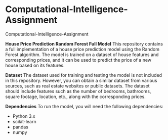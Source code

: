 # Computational-Intelligence-Assignment
Computational-Intelligence-Assignment

**House Price Prediction Random Forest Full Model**
This repository contains a full implementation of a house price prediction model using the Random Forest algorithm. The model is trained on a dataset of house features and corresponding prices, and it can be used to predict the price of a new house based on its features.

**Dataset**
The dataset used for training and testing the model is not included in this repository. However, you can obtain a similar dataset from various sources, such as real estate websites or public datasets. The dataset should include features such as the number of bedrooms, bathrooms, square footage, location, etc., along with the corresponding prices.

**Dependencies**
To run the model, you will need the following dependencies:
  * Python 3.x
  * scikit-learn
  * pandas
  * numpy
